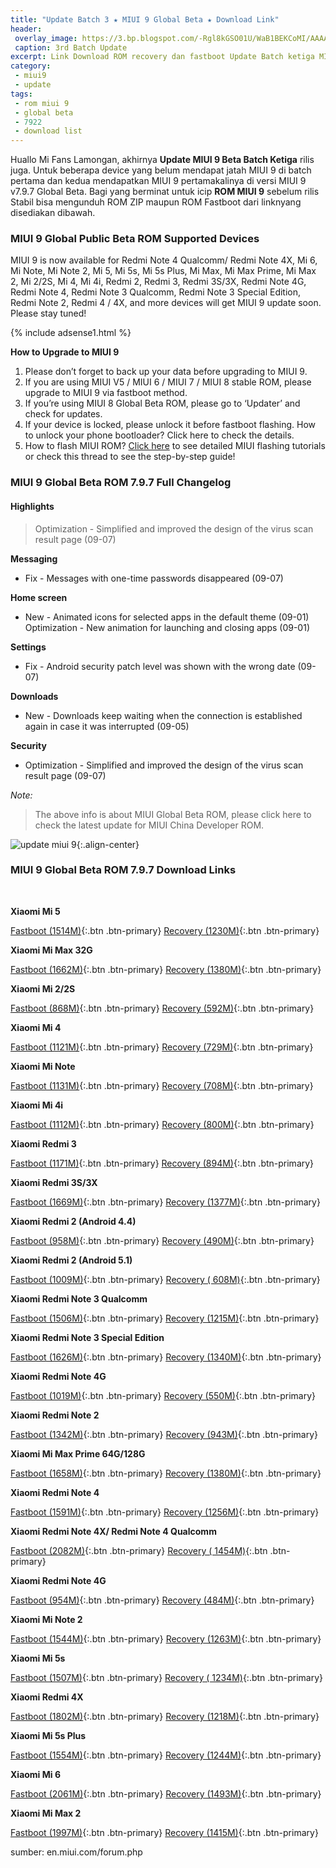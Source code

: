 ```yaml
---
title: "Update Batch 3 ★ MIUI 9 Global Beta ★ Download Link"
header:
 overlay_image: https://3.bp.blogspot.com/-Rgl8kGSO01U/WaB1BEKCoMI/AAAAAAAAL28/eUTsqizF7cEaAHG0MektW6ctRQufVh68ACLcBGAs/s1600/miui-9.png
 caption: 3rd Batch Update
excerpt: Link Download ROM recovery dan fastboot Update Batch ketiga MIUI 9 Global Beta
category:
 - miui9
 - update
tags:
 - rom miui 9
 - global beta
 - 7922
 - download list
---
```

Huallo Mi Fans Lamongan, akhirnya **Update MIUI 9 Beta Batch Ketiga** rilis juga. Untuk beberapa device yang belum mendapat jatah MIUI 9 di batch pertama dan kedua mendapatkan MIUI 9 pertamakalinya di versi MIUI 9 v7.9.7 Global Beta. Bagi yang berminat untuk icip **ROM MIUI 9** sebelum rilis Stabil bisa mengunduh ROM ZIP maupun ROM Fastboot dari linknyang disediakan dibawah.

### MIUI 9 Global Public Beta ROM Supported Devices

MIUI 9 is now available for Redmi Note 4 Qualcomm/ Redmi Note 4X, Mi 6, Mi Note, Mi Note 2, Mi 5, Mi 5s, Mi 5s Plus, Mi Max, Mi Max Prime, Mi Max 2, Mi 2/2S, Mi 4, Mi 4i, Redmi 2, Redmi 3, Redmi 3S/3X, Redmi Note 4G, Redmi Note 4, Redmi Note 3 Qualcomm, Redmi Note 3 Special Edition, Redmi Note 2, Redmi 4 / 4X, and more devices will get MIUI 9 update soon. Please stay tuned!

{% include adsense1.html %}

**How to Upgrade to MIUI 9**

1. Please don’t forget to back up your data before upgrading to MIUI 9.
2. If you are using MIUI V5 / MIUI 6 / MIUI 7 / MIUI 8 stable ROM, please upgrade to MIUI 9 via fastboot method. 
3. If you’re using MIUI 8 Global Beta ROM, please go to ‘Updater’ and check for updates.
4. If your device is locked, please unlock it before fastboot flashing. How to unlock your phone bootloader? Click here to check the details.
5. How to flash MIUI ROM? [Click here](https://mi.knoacc.org/simple-complete-guide-upgrade-to-miui-9) to see detailed MIUI flashing tutorials or check this thread to see the step-by-step guide!

### MIUI 9 Global Beta ROM 7.9.7 Full Changelog

#### Highlights
> Optimization - Simplified and improved the design of the virus scan result page (09-07)

**Messaging**

- Fix - Messages with one-time passwords disappeared (09-07)

**Home screen**
 
- New - Animated icons for selected apps in the default theme (09-01)
Optimization - New animation for launching and closing apps (09-01)

**Settings**
 
- Fix - Android security patch level was shown with the wrong date (09-07)

**Downloads**

- New - Downloads keep waiting when the connection is established again in case it was interrupted (09-05)

**Security**

- Optimization - Simplified and improved the design of the virus scan result page (09-07)

*Note:*
> The above info is about MIUI Global Beta ROM, please click here to check the latest update for MIUI China Developer ROM.

![update miui 9](https://3.bp.blogspot.com/-Rgl8kGSO01U/WaB1BEKCoMI/AAAAAAAAL28/eUTsqizF7cEaAHG0MektW6ctRQufVh68ACLcBGAs/s400/miui-9-global.png){:.align-center}

### MIUI 9 Global Beta ROM 7.9.7 Download Links 
 

**Xiaomi Mi 5**

[Fastboot (1514M)](http://bigota.d.miui.com/7.9.7/gemini_global_images_7.9.7_20170907.0000.00_7.0_global_ea81fe873d.tgz){:.btn .btn-primary}
[Recovery (1230M)](http://bigota.d.miui.com/7.9.7/miui_MI5Global_7.9.7_bbc5aeaf73_7.0.zip){:.btn .btn-primary}

**Xiaomi Mi Max 32G**

[Fastboot (1662M)](http://bigota.d.miui.com/7.9.7/hydrogen_global_images_7.9.7_20170907.0000.00_7.0_global_1e746efc9e.tgz){:.btn .btn-primary}
[Recovery (1380M)](http://bigota.d.miui.com/7.9.7/miui_MIMAXGlobal_7.9.7_a4ea507759_7.0.zip){:.btn .btn-primary}

**Xiaomi Mi 2/2S**

[Fastboot (868M)](http://bigota.d.miui.com/7.9.7/aries_global_images_7.9.7_20170907.0000.00_5.0_global_51d9c3f9cb.tgz){:.btn .btn-primary}
[Recovery (592M)](http://bigota.d.miui.com/7.9.7/miui_MI2Global_7.9.7_18f1ae4dcf_5.0.zip){:.btn .btn-primary}

**Xiaomi Mi 4**

[Fastboot (1121M)](http://bigota.d.miui.com/7.9.7/cancro_global_images_7.9.7_20170907.0000.00_6.0_global_8fe9386ff1.tgz){:.btn .btn-primary}
[Recovery (729M)](http://bigota.d.miui.com/7.9.7/miui_MI3WMI4WGlobal_7.9.7_7e3ff4d9c0_6.0.zip){:.btn .btn-primary}

**Xiaomi Mi Note**

[Fastboot (1131M)](http://bigota.d.miui.com/7.9.7/virgo_global_images_7.9.7_20170907.0000.00_6.0_global_fee0dcb7a5.tgz){:.btn .btn-primary}
[Recovery (708M)](http://bigota.d.miui.com/7.9.7/miui_MINoteGlobal_7.9.7_df077b6243_6.0.zip){:.btn .btn-primary} 

**Xiaomi Mi 4i**

[Fastboot (1112M)](http://bigota.d.miui.com/7.9.7/ferrari_global_images_7.9.7_20170907.0000.00_5.0_global_093fa153a0.tgz){:.btn .btn-primary} 
[Recovery (800M)](http://bigota.d.miui.com/7.9.7/miui_MI4iGlobal_7.9.7_765912ea69_5.0.zip){:.btn .btn-primary} 

**Xiaomi Redmi 3**

[Fastboot (1171M)](http://bigota.d.miui.com/7.9.7/ido_xhdpi_global_images_7.9.7_20170907.0000.00_5.1_global_75b64a708c.tgz){:.btn .btn-primary} 
[Recovery (894M)](http://bigota.d.miui.com/7.9.7/miui_HM3Global_7.9.7_4b71b3227a_5.1.zip){:.btn .btn-primary} 

**Xiaomi Redmi 3S/3X**

[Fastboot (1669M)](http://bigota.d.miui.com/7.9.8/land_global_images_7.9.8_20170908.0000.00_6.0_global_5524854df9.tgz){:.btn .btn-primary} 
[Recovery (1377M)](http://bigota.d.miui.com/7.9.8/miui_HM3SGlobal_7.9.8_a3f4cc8168_6.0.zip){:.btn .btn-primary} 

**Xiaomi Redmi 2 (Android 4.4)**

[Fastboot (958M)](http://bigota.d.miui.com/7.9.7/wt88047_global_images_7.9.7_20170907.0000.00_4.4_global_44dba6f194.tgz){:.btn .btn-primary}
[Recovery (490M)](http://bigota.d.miui.com/7.9.7/miui_HM2XWCGlobal_7.9.7_481c3edeb1_4.4.zip){:.btn .btn-primary}

**Xiaomi Redmi 2 (Android 5.1)**

[Fastboot (1009M)](http://bigota.d.miui.com/7.9.7/wt88047_pro_global_images_7.9.7_20170907.0000.00_5.1_global_2976a272d8.tgz){:.btn .btn-primary} 
[Recovery ( 608M)](http://bigota.d.miui.com/7.9.7/miui_HM2XWCProGlobal_7.9.7_1fac01bfa0_5.1.zip){:.btn .btn-primary} 

**Xiaomi Redmi Note 3 Qualcomm**

[Fastboot (1506M)](http://bigota.d.miui.com/7.9.7/kenzo_global_images_7.9.7_20170907.0000.00_6.0_global_fb198aefb9.tgz){:.btn .btn-primary} 
[Recovery (1215M)](http://bigota.d.miui.com/7.9.7/miui_HMNote3ProGlobal_7.9.7_21d80de709_6.0.zip){:.btn .btn-primary}

**Xiaomi Redmi Note 3 Special Edition**

[Fastboot (1626M)](http://bigota.d.miui.com/7.9.7/kate_global_images_7.9.7_20170907.0000.00_6.0_global_2030f7ef1a.tgz){:.btn .btn-primary} 
[Recovery (1340M)](http://bigota.d.miui.com/7.9.7/miui_HMNote3ProtwGlobal_7.9.7_5e90f1af67_6.0.zip){:.btn .btn-primary}

**Xiaomi Redmi Note 4G**

[Fastboot (1019M)](http://bigota.d.miui.com/7.9.7/gucci_global_images_7.9.7_20170907.0000.00_4.4_global_604a3aca0c.tgz){:.btn .btn-primary} 
[Recovery (550M)](http://bigota.d.miui.com/7.9.7/miui_HMNote1SGlobal_7.9.7_6d0c0bd2eb_4.4.zip){:.btn .btn-primary}

**Xiaomi Redmi Note 2**

[Fastboot (1342M)](http://bigota.d.miui.com/7.9.7/hermes_global_images_7.9.7_20170907.0000.00_5.0_global_5401a222c3.tgz){:.btn .btn-primary} 
[Recovery (943M)](http://bigota.d.miui.com/7.9.7/miui_HMNote2Global_7.9.7_0e9d427267_5.0.zip){:.btn .btn-primary}

**Xiaomi Mi Max Prime 64G/128G**

[Fastboot (1658M)](http://bigota.d.miui.com/7.9.7/helium_global_images_7.9.7_20170907.0000.00_7.0_global_7427c5b583.tgz){:.btn .btn-primary}
[Recovery (1380M)](http://bigota.d.miui.com/7.9.7/miui_MIMAX652Global_7.9.7_36880e1bfd_7.0.zip){:.btn .btn-primary}

**Xiaomi Redmi Note 4**

[Fastboot (1591M)](http://bigota.d.miui.com/7.9.7/nikel_global_images_7.9.7_20170907.0000.00_6.0_global_6495564a78.tgz){:.btn .btn-primary}
[Recovery (1256M)](http://bigota.d.miui.com/7.9.7/miui_HMNote4Global_7.9.7_4f54692312_6.0.zip){:.btn .btn-primary} 

**Xiaomi Redmi Note 4X/ Redmi Note 4 Qualcomm**

[Fastboot (2082M)](http://bigota.d.miui.com/7.9.7/mido_global_images_7.9.7_20170907.0000.00_7.0_global_9d2bf765d6.tgz){:.btn .btn-primary} 
[Recovery ( 1454M)](http://bigota.d.miui.com/7.9.7/miui_HMNote4XGlobal_7.9.7_18728ac55a_7.0.zip){:.btn .btn-primary}

**Xiaomi Redmi Note 4G**

[Fastboot (954M)](http://bigota.d.miui.com/7.9.7/dior_global_images_7.9.7_20170907.0000.00_4.4_global_08e8f775c6.tgz){:.btn .btn-primary} 
[Recovery (484M)](http://bigota.d.miui.com/7.9.7/miui_HMNoteLTEGlobal_7.9.7_1cd4698ff1_4.4.zip){:.btn .btn-primary} 

**Xiaomi Mi Note 2**

[Fastboot (1544M)](http://bigota.d.miui.com/7.9.7/scorpio_global_images_7.9.7_20170907.0000.00_7.0_global_4f28ad2827.tgz){:.btn .btn-primary} 
[Recovery (1263M)](http://bigota.d.miui.com/7.9.7/miui_MINote2Global_7.9.7_db89be02eb_7.0.zip){:.btn .btn-primary} 

**Xiaomi Mi 5s**

[Fastboot (1507M)](http://bigota.d.miui.com/7.9.7/capricorn_global_images_7.9.7_20170907.0000.00_7.0_global_3b601fce28.tgz){:.btn .btn-primary} 
[Recovery ( 1234M)](http://bigota.d.miui.com/7.9.7/miui_MI5SGlobal_7.9.7_290f291b89_7.0.zip){:.btn .btn-primary}

**Xiaomi Redmi 4X**

[Fastboot (1802M)](http://bigota.d.miui.com/7.9.7/santoni_global_images_7.9.7_20170907.0000.00_7.1_global_47020382ee.tgz){:.btn .btn-primary}
[Recovery (1218M)](http://bigota.d.miui.com/7.9.7/miui_HM4XGlobal_7.9.7_edadafd19f_7.1.zip){:.btn .btn-primary} 

**Xiaomi Mi 5s Plus**

[Fastboot (1554M)](http://bigota.d.miui.com/7.9.7/natrium_global_images_7.9.7_20170907.0000.00_7.0_global_04b03ba872.tgz){:.btn .btn-primary}
[Recovery (1244M)](http://bigota.d.miui.com/7.9.7/miui_MI5SPlusGlobal_7.9.7_160871a8ed_7.0.zip){:.btn .btn-primary} 

**Xiaomi Mi 6**

[Fastboot (2061M)](http://bigota.d.miui.com/7.9.7/sagit_global_images_7.9.7_20170907.0000.00_7.1_global_abaf20db53.tgz){:.btn .btn-primary}
[Recovery (1493M)](http://bigota.d.miui.com/7.9.7/miui_MI6Global_7.9.7_1aefcd07ec_7.1.zip){:.btn .btn-primary} 

**Xiaomi Mi Max 2**

[Fastboot (1997M)](http://bigota.d.miui.com/7.9.7/oxygen_global_images_7.9.7_20170907.0000.00_7.1_global_826c94c083.tgz){:.btn .btn-primary} 
[Recovery (1415M)](http://bigota.d.miui.com/7.9.7/miui_MIMAX2Global_7.9.7_819b73f633_7.1.zip){:.btn .btn-primary}

sumber: en.miui.com/forum.php
